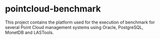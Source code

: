 # pointcloud-benchmark

This project contains the platform used for the execution of benchmark for several Point Cloud management systems
using Oracle, PostgreSQL, MonetDB and LASTools.



